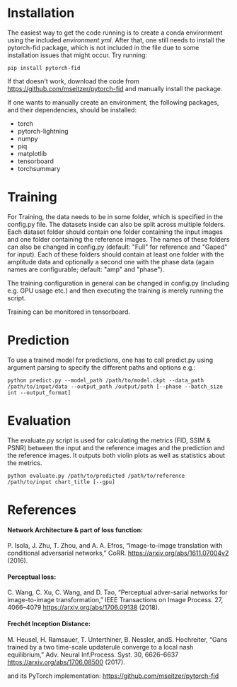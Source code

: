 # Installation

The easiest way to get the code running is to create a conda environment using the included *environment.yml*. After
that, one still needs to install the pytorch-fid package, which is not included in the file due to some installation
issues that might occur. Try running:

    pip install pytorch-fid

If that doesn't work, download the code from https://github.com/mseitzer/pytorch-fid and manually install the package.

If one wants to manually create an environment, the following packages, and their dependencies, should be installed:

* torch
* pytorch-lightning
* numpy
* piq
* matplotlib
* tensorboard
* torchsummary

# Training

For Training, the data needs to be in some folder, which is specified in the config.py file. The datasets inside can
also be split across multiple folders. Each dataset folder should contain one folder containing the input images and one folder containing the reference images.
The names of these folders can also be changed in config.py (default: "Full" for reference and "Gaped" for input). Each of these folders should contain at least one folder with the amplitude data and optionally a second one with the phase data (again names are configurable; default: "amp" and "phase").

The training configuration in general can be changed in config.py (including e.g. GPU usage etc.) and then executing the training is merely running the script.

Training can be monitored in tensorboard.

# Prediction

To use a trained model for predictions, one has to call predict.py using argument parsing to specify the different paths and options e.g.:

    python predict.py --model_path /path/to/model.ckpt --data_path /path/to/input/data --output_path /output/path [--phase --batch_size int --output_format]


# Evaluation

The evaluate.py script is used for calculating the metrics (FID, SSIM & PSNR) between the input and the reference images and the prediction and the reference images. It outputs both violin plots as well as statistics about the metrics.
    
    python evaluate.py /path/to/predicted /path/to/reference /path/to/input chart_title [--gpu]

# References

#### Network Architecture & part of loss function:

P. Isola, J. Zhu, T. Zhou, and A. A. Efros, “Image-to-image translation with conditional adversarial networks,” CoRR.
https://arxiv.org/abs/1611.07004v2 (2016).

#### Perceptual loss:

C. Wang, C. Xu, C. Wang, and D. Tao, “Perceptual adver-sarial networks for image-to-image transformation,” IEEE
Transactions on Image Process. 27, 4066–4079 https://arxiv.org/abs/1706.09138 (2018).

#### Frechét Inception Distance:

M. Heusel, H. Ramsauer, T. Unterthiner, B. Nessler, andS. Hochreiter, “Gans trained by a two time-scale updaterule
converge to a local nash equilibrium,” Adv. Neural Inf.Process. Syst. 30, 6626–6637 https://arxiv.org/abs/1706.08500 
(2017).

and its PyTorch implementation: https://github.com/mseitzer/pytorch-fid